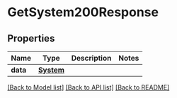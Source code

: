 # GetSystem200Response

## Properties
Name | Type | Description | Notes
------------ | ------------- | ------------- | -------------
**data** | [**System**](System.md) |  | 

[[Back to Model list]](../README.md#documentation-for-models) [[Back to API list]](../README.md#documentation-for-api-endpoints) [[Back to README]](../README.md)


